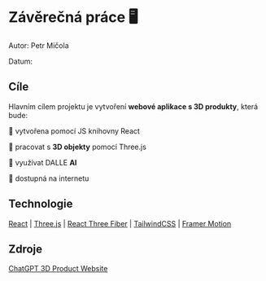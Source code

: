 # Závěrečná práce 🖥️
Autor: Petr Mičola

Datum:
## Cíle
Hlavním cílem projektu je vytvoření **webové aplikace s 3D produkty**, která bude:

📌 vytvořena pomocí JS knihovny React

📌 pracovat s **3D objekty** pomocí Three.js

📌 využívat DALLE **AI**

📌 dostupná na internetu
## Technologie
[React](https://react.dev) | [Three.js](https://threejs.org) | [React Three Fiber](https://github.com/pmndrs/react-three-fiber) | [TailwindCSS](https://tailwindcss.com) | [Framer Motion](https://www.framer.com/motion)
## Zdroje
[ChatGPT 3D Product Website](https://github.com/adrianhajdin/project_threejs_ai)
